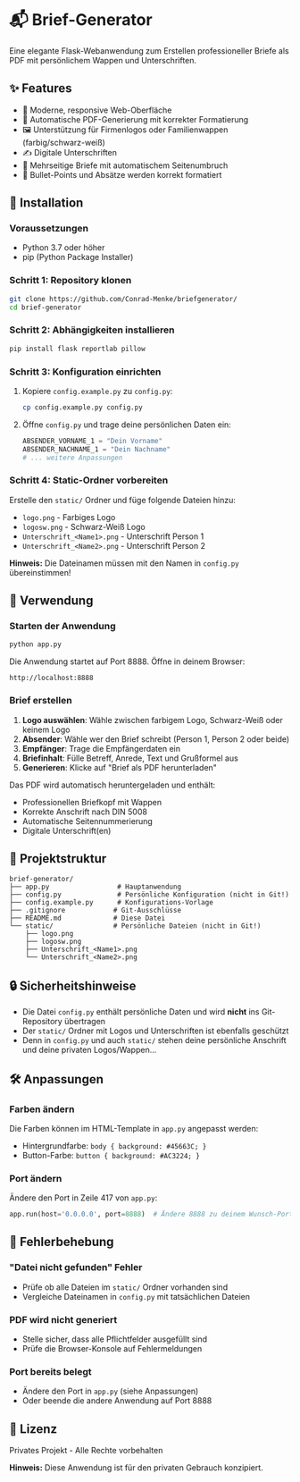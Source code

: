 # 📬 Brief-Generator

Eine elegante Flask-Webanwendung zum Erstellen professioneller Briefe als PDF mit persönlichem Wappen und Unterschriften.

## ✨ Features

- 🎨 Moderne, responsive Web-Oberfläche
- 📄 Automatische PDF-Generierung mit korrekter Formatierung
- 🖼️ Unterstützung für Firmenlogos oder Familienwappen (farbig/schwarz-weiß)
- ✍️ Digitale Unterschriften
- 📝 Mehrseitige Briefe mit automatischem Seitenumbruch
- 🎯 Bullet-Points und Absätze werden korrekt formatiert

## 🚀 Installation

### Voraussetzungen

- Python 3.7 oder höher
- pip (Python Package Installer)

### Schritt 1: Repository klonen

```bash
git clone https://github.com/Conrad-Menke/briefgenerator/
cd brief-generator
```

### Schritt 2: Abhängigkeiten installieren

```bash
pip install flask reportlab pillow
```

### Schritt 3: Konfiguration einrichten

1. Kopiere `config.example.py` zu `config.py`:
   ```bash
   cp config.example.py config.py
   ```

2. Öffne `config.py` und trage deine persönlichen Daten ein:
   ```python
   ABSENDER_VORNAME_1 = "Dein Vorname"
   ABSENDER_NACHNAME_1 = "Dein Nachname"
   # ... weitere Anpassungen
   ```

### Schritt 4: Static-Ordner vorbereiten

Erstelle den `static/` Ordner und füge folgende Dateien hinzu:
- `logo.png` - Farbiges Logo
- `logosw.png` - Schwarz-Weiß Logo
- `Unterschrift_<Name1>.png` - Unterschrift Person 1
- `Unterschrift_<Name2>.png` - Unterschrift Person 2

**Hinweis:** Die Dateinamen müssen mit den Namen in `config.py` übereinstimmen!

## 🎯 Verwendung

### Starten der Anwendung

```bash
python app.py
```

Die Anwendung startet auf Port 8888. Öffne in deinem Browser:
```
http://localhost:8888
```

### Brief erstellen

1. **Logo auswählen**: Wähle zwischen farbigem Logo, Schwarz-Weiß oder keinem Logo
2. **Absender**: Wähle wer den Brief schreibt (Person 1, Person 2 oder beide)
3. **Empfänger**: Trage die Empfängerdaten ein
4. **Briefinhalt**: Fülle Betreff, Anrede, Text und Grußformel aus
5. **Generieren**: Klicke auf "Brief als PDF herunterladen"

Das PDF wird automatisch heruntergeladen und enthält:
- Professionellen Briefkopf mit Wappen
- Korrekte Anschrift nach DIN 5008
- Automatische Seitennummerierung
- Digitale Unterschrift(en)

## 📁 Projektstruktur

```
brief-generator/
├── app.py                 # Hauptanwendung
├── config.py              # Persönliche Konfiguration (nicht in Git!)
├── config.example.py      # Konfigurations-Vorlage
├── .gitignore            # Git-Ausschlüsse
├── README.md             # Diese Datei
└── static/               # Persönliche Dateien (nicht in Git!)
    ├── logo.png
    ├── logosw.png
    ├── Unterschrift_<Name1>.png
    └── Unterschrift_<Name2>.png
```

## 🔒 Sicherheitshinweise

- Die Datei `config.py` enthält persönliche Daten und wird **nicht** ins Git-Repository übertragen
- Der `static/` Ordner mit Logos und Unterschriften ist ebenfalls geschützt
- Denn in `config.py` und auch `static/` stehen deine persönliche Anschrift und deine privaten Logos/Wappen...

## 🛠️ Anpassungen

### Farben ändern

Die Farben können im HTML-Template in `app.py` angepasst werden:
- Hintergrundfarbe: `body { background: #45663C; }`
- Button-Farbe: `button { background: #AC3224; }`

### Port ändern

Ändere den Port in Zeile 417 von `app.py`:
```python
app.run(host='0.0.0.0', port=8888)  # Ändere 8888 zu deinem Wunsch-Port
```

## 🐛 Fehlerbehebung

### "Datei nicht gefunden" Fehler
- Prüfe ob alle Dateien im `static/` Ordner vorhanden sind
- Vergleiche Dateinamen in `config.py` mit tatsächlichen Dateien

### PDF wird nicht generiert
- Stelle sicher, dass alle Pflichtfelder ausgefüllt sind
- Prüfe die Browser-Konsole auf Fehlermeldungen

### Port bereits belegt
- Ändere den Port in `app.py` (siehe Anpassungen)
- Oder beende die andere Anwendung auf Port 8888

## 📝 Lizenz

Privates Projekt - Alle Rechte vorbehalten

**Hinweis:** Diese Anwendung ist für den privaten Gebrauch konzipiert.
